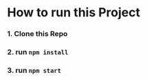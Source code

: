 # How to run this Project

### 1. Clone this Repo
### 2. run `npm install`
### 3. run `npm start`


